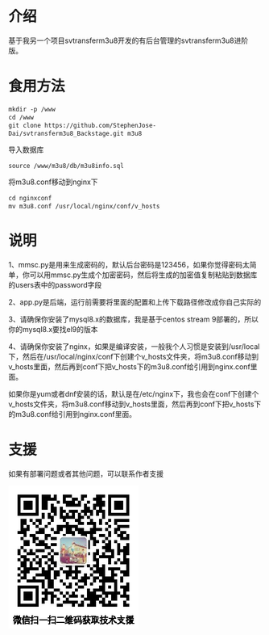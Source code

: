 # 介绍
基于我另一个项目svtransferm3u8开发的有后台管理的svtransferm3u8进阶版。

# 食用方法
```
mkdir -p /www
cd /www
git clone https://github.com/StephenJose-Dai/svtransferm3u8_Backstage.git m3u8
```
导入数据库
```
source /www/m3u8/db/m3u8info.sql
```
将m3u8.conf移动到nginx下
```
cd nginxconf
mv m3u8.conf /usr/local/nginx/conf/v_hosts
```
# 说明
1、mmsc.py是用来生成密码的，默认后台密码是123456，如果你觉得密码太简单，你可以用mmsc.py生成个加密密码，然后将生成的加密值复制粘贴到数据库的users表中的password字段  

2、app.py是后端，运行前需要将里面的配置和上传下载路径修改成你自己实际的  

3、请确保你安装了mysql8.x的数据库，我是基于centos stream 9部署的，所以你的mysql8.x要找el9的版本  

4、请确保你安装了nginx，如果是编译安装，一般我个人习惯是安装到/usr/local下，然后在/usr/local/nginx/conf下创建个v_hosts文件夹，将m3u8.conf移动到v_hosts里面，然后再到conf下把v_hosts下的m3u8.conf给引用到nginx.conf里面。  

   如果你是yum或者dnf安装的话，默认是在/etc/nginx下，我也会在conf下创建个v_hosts文件夹，将m3u8.conf移动到v_hosts里面，然后再到conf下把v_hosts下的m3u8.conf给引用到nginx.conf里面。  
   

# 支援
如果有部署问题或者其他问题，可以联系作者支援  

![戴戴的Linux](ddlnxqrcimg.jpg)
